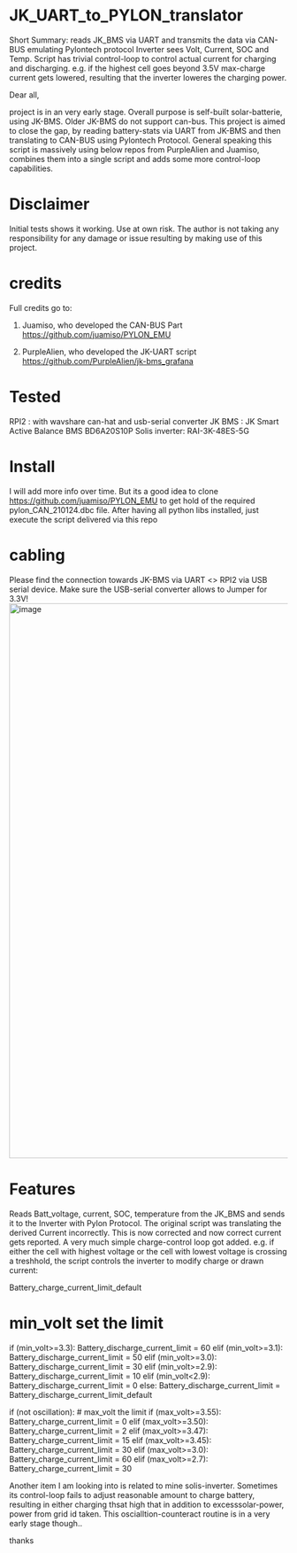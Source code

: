 # JK_UART_to_PYLON_translator

Short Summary:
reads JK_BMS via UART and transmits the data via CAN-BUS emulating Pylontech protocol
Inverter sees Volt, Current, SOC and Temp.
Script  has trivial control-loop to control actual current for charging and discharging. e.g. if the highest cell goes beyond 3.5V max-charge current gets lowered, resulting that the inverter loweres the charging power.


Dear all,

project is in an very early stage.
Overall purpose is self-built solar-batterie, using JK-BMS. Older JK-BMS do not support can-bus. This project is aimed to close the gap, by reading battery-stats via UART from JK-BMS and then translating to CAN-BUS using Pylontech Protocol.
General speaking this script is massively using below repos from PurpleAlien and Juamiso, combines them into a single script and adds some more control-loop capabilities.

# Disclaimer
Initial tests shows it working. Use at own risk. The author is not taking any responsibility for any damage or issue resulting by making use of this project.

# credits
Full credits go to:
1) Juamiso, who developed the CAN-BUS Part
https://github.com/juamiso/PYLON_EMU

2) PurpleAlien, who developed the JK-UART script
https://github.com/PurpleAlien/jk-bms_grafana

Tested
=======
RPI2          : with wavshare can-hat and usb-serial converter
JK BMS        : JK Smart Active Balance BMS BD6A20S10P
Solis inverter: RAI-3K-48ES-5G



Install
========
I will add more info over time.
But its a good idea to clone https://github.com/juamiso/PYLON_EMU to get hold of the required pylon_CAN_210124.dbc file.
After having all python libs installed, just execute the script delivered via this repo


cabling
========
Please find the connection towards JK-BMS via UART <> RPI2 via USB serial device. Make sure the USB-serial converter allows to Jumper for 3.3V!
<img width="1002" alt="image" src="https://github.com/chrgraf/JK_UART_to_PYLON_translator/assets/22005482/335aa90b-a8b1-40e6-a976-aeb044a0daa1">



Features
=========
Reads Batt_voltage, current, SOC, temperature from the JK_BMS and sends it to the Inverter with Pylon Protocol.
The original script was translating the derived Current incorrectly. This is now corrected and now correct current gets reported.
A very much simple charge-control loop got added. e.g. if either  the cell with highest voltage or the cell with lowest voltage is crossing a treshhold, the script controls the inverter to modify charge or drawn current:

Battery_charge_current_limit_default

  # min_volt set the limit
  if (min_volt>=3.3):
     Battery_discharge_current_limit = 60
  elif (min_volt>=3.1):
     Battery_discharge_current_limit = 50
  elif (min_volt>=3.0):
     Battery_discharge_current_limit = 30
  elif (min_volt>=2.9):
     Battery_discharge_current_limit = 10
  elif (min_volt<2.9):
     Battery_discharge_current_limit = 0
  else:
     Battery_discharge_current_limit = Battery_discharge_current_limit_default
 

  if (not oscillation):
    # max_volt the limit
    if (max_volt>=3.55):
       Battery_charge_current_limit = 0
    elif (max_volt>=3.50):
       Battery_charge_current_limit = 2
    elif (max_volt>=3.47):
       Battery_charge_current_limit = 15
    elif (max_volt>=3.45):
       Battery_charge_current_limit = 30
    elif (max_volt>=3.0):
       Battery_charge_current_limit = 60
    elif (max_volt>=2.7):
       Battery_charge_current_limit = 30

Another item I am looking into is related to mine solis-inverter. Sometimes its control-loop fails to adjust reasonable amount to charge battery, resulting in either charging thsat high that in addition to excesssolar-power, power from grid id taken.
This oscialltion-counteract routine is in a very early stage though..


thanks


 
